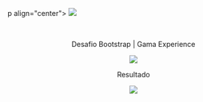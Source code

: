 p align="center">
  <img src="https://user-images.githubusercontent.com/88943961/168207573-366aea90-464f-4e78-a31f-cf88051f925c.png" />
</p>
<br/>

<p align="center">
 Desafio Bootstrap | Gama Experience
</p>
 <p align="center">
  <img src="https://user-images.githubusercontent.com/88943961/168205383-53ddc8f4-10f5-4379-a225-ba5cf30c1bd8.png"/>
</p>

<p align="center">
  Resultado
</p>
<p align="center">
  <img src="https://user-images.githubusercontent.com/98442267/168629239-2eb27284-4447-46ce-b435-0884c93387f6.jpg"/>
</p>
